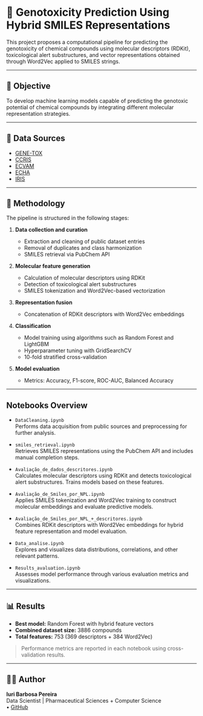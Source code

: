 # 🧪 Genotoxicity Prediction Using Hybrid SMILES Representations

This project proposes a computational pipeline for predicting the genotoxicity of chemical compounds using molecular descriptors (RDKit), toxicological alert substructures, and vector representations obtained through Word2Vec applied to SMILES strings.

---

## 🎯 Objective

To develop machine learning models capable of predicting the genotoxic potential of chemical compounds by integrating different molecular representation strategies.

---

## 📂 Data Sources

- [GENE-TOX](https://www.nlm.nih.gov/toxnet/Accessing_GENETOX_Content_from_PubChem.html)
- [CCRIS](https://www.nlm.nih.gov/toxnet/Accessing_CCRIS_Content_from_PubChem.html)
- [ECVAM](http://data.jrc.ec.europa.eu/dataset/jrc-eurl-ecvam-genotoxicity-carcinogenicity-ames)
- [ECHA](https://echa.europa.eu)
- [IRIS](https://www.epa.gov/iris)

---

## 🧪 Methodology

The pipeline is structured in the following stages:

1. **Data collection and curation**  
   - Extraction and cleaning of public dataset entries  
   - Removal of duplicates and class harmonization  
   - SMILES retrieval via PubChem API

2. **Molecular feature generation**  
   - Calculation of molecular descriptors using RDKit  
   - Detection of toxicological alert substructures  
   - SMILES tokenization and Word2Vec-based vectorization

3. **Representation fusion**  
   - Concatenation of RDKit descriptors with Word2Vec embeddings

4. **Classification**  
   - Model training using algorithms such as Random Forest and LightGBM  
   - Hyperparameter tuning with GridSearchCV  
   - 10-fold stratified cross-validation

5. **Model evaluation**  
   - Metrics: Accuracy, F1-score, ROC-AUC, Balanced Accuracy

---

## Notebooks Overview

- `DataCleaning.ipynb`  
  Performs data acquisition from public sources and preprocessing for further analysis.

- `smiles_retrieval.ipynb`  
  Retrieves SMILES representations using the PubChem API and includes manual completion steps.

- `Avaliação_de_dados_descritores.ipynb`  
  Calculates molecular descriptors using RDKit and detects toxicological alert substructures. Trains models based on these features.

- `Avaliação_de_Smiles_por_NPL.ipynb`  
  Applies SMILES tokenization and Word2Vec training to construct molecular embeddings and evaluate predictive models.

- `Avaliação_de_Smiles_por_NPL_+_descritores.ipynb`  
  Combines RDKit descriptors with Word2Vec embeddings for hybrid feature representation and model evaluation.

- `Data_analise.ipynb`  
  Explores and visualizes data distributions, correlations, and other relevant patterns.

- `Results_avaluation.ipynb`  
  Assesses model performance through various evaluation metrics and visualizations.

---

## 📊 Results

- **Best model:** Random Forest with hybrid feature vectors  
- **Combined dataset size:** 3886 compounds  
- **Total features:** 753 (369 descriptors + 384 Word2Vec)

> Performance metrics are reported in each notebook using cross-validation results.

---

## 🧑‍💻 Author

**Iuri Barbosa Pereira**  
Data Scientist | Pharmaceutical Sciences + Computer Science  
• [GitHub](https://github.com/Barboss4)
